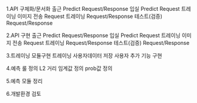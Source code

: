 1.API 구체화/문서화
	출근 Predict Request/Response
	입실 Predict Request
	트레이닝 이미지 전송 Request
	트레이닝 Request/Response
	테스트(검증) Request/Response

2.API 구현
	출근 Predict Request/Response
	입실 Predict Request
	트레이닝 이미지 전송 Request
	트레이닝 Request/Response
	테스트(검증) Request/Response

3.트레이닝 모듈구현
	트레이닝 사용자데이터 저장
	사용자 추가 기능 구현

4.예측 룰 정의
	L2 거리 임계값 정의
	prob값 정의

5.예측 모듈 정리

6.개발환경 검토